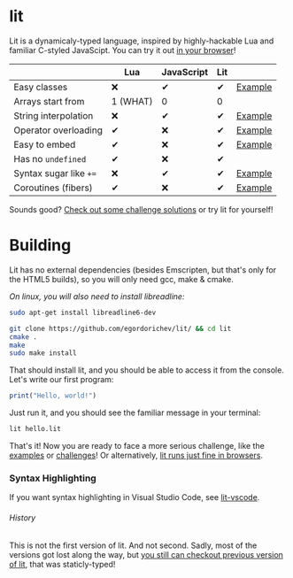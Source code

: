 # lit

Lit is a dynamicaly-typed language, inspired by highly-hackable Lua and familiar C-styled JavaScipt.
You can try it out [in your browser](https://egordorichev.github.io/lit-html/?github=egordorichev/lit/tests/examples/hello_world.lit)!

|                         | Lua      | JavaScript | Lit      |                                                                                                     |
|-                        |-         |-           |-         |-                                                                                                    |
| Easy classes            | &#x274C; | &#10004;   | &#10004; | [Example](https://egordorichev.github.io/lit-html/?github=egordorichev/lit/tests/examples/oop.lit)                   |
| Arrays start from       | 1 (WHAT) | 0          | 0        |                                                                 |
| String interpolation    | &#x274C; | &#10004;   | &#10004; | [Example](https://egordorichev.github.io/lit-html/?github=egordorichev/lit/tests/examples/interpolation.lit)         |
| Operator overloading    | &#10004; | &#x274C;   | &#10004; | [Example](https://egordorichev.github.io/lit-html/?github=egordorichev/lit/tests/examples/operator_overloading.lit)  |
| Easy to embed           | &#10004; | &#x274C;   | &#10004; | [Example](https://github.com/egordorichev/lit/blob/master/html/glue/glue.c)                         |
| Has no `undefined`      | &#10004; | &#x274C;   | &#10004; |                                                                              |
| Syntax sugar like `+=`  | &#x274C; | &#10004;   | &#10004; | [Example](https://egordorichev.github.io/lit-html/?github=egordorichev/lit/tests/examples/syntax_sugar.lit)          |
| Coroutines (fibers)     | &#10004; | &#x274C;   | &#10004; | [Example](https://egordorichev.github.io/lit-html/?github=egordorichev/lit/tests/examples/fibers.lit)                |

Sounds good? [Check out some challenge solutions](https://github.com/egordorichev/lit/tree/master/tests/challenges) or try lit for yourself!

# Building

Lit has no external dependencies (besides Emscripten, but that's only for the HTML5 builds), so you will only need gcc, make & cmake.

_On linux, you will also need to install libreadline:_

```bash
sudo apt-get install libreadline6-dev
```


```bash
git clone https://github.com/egordorichev/lit/ && cd lit 
cmake .
make
sudo make install
```

That should install lit, and you should be able to access it from the console. Let's write our first program:

```js
print("Hello, world!")
```

Just run it, and you should see the familiar message in your terminal:

```bash
lit hello.lit
```

That's it! Now you are ready to face a more serious challenge, like the [examples](https://github.com/egordorichev/lit/tree/master/tests/examples) or [challenges](https://github.com/egordorichev/lit/tree/master/tests/challenges)!
Or alternatively, [lit runs just fine in browsers](https://egordorichev.github.io/lit-html/?github=egordorichev/lit/tests/examples/hello_world.lit).

### Syntax Highlighting

If you want syntax highlighting in Visual Studio Code, see [lit-vscode](https://github.com/egordorichev/lit-vscode).


###### History

This is not the first version of lit. And not second. Sadly, most of the versions got lost along the way, but [you still can checkout previous version of lit](https://github.com/egordorichev/static-lit), that was staticly-typed!
